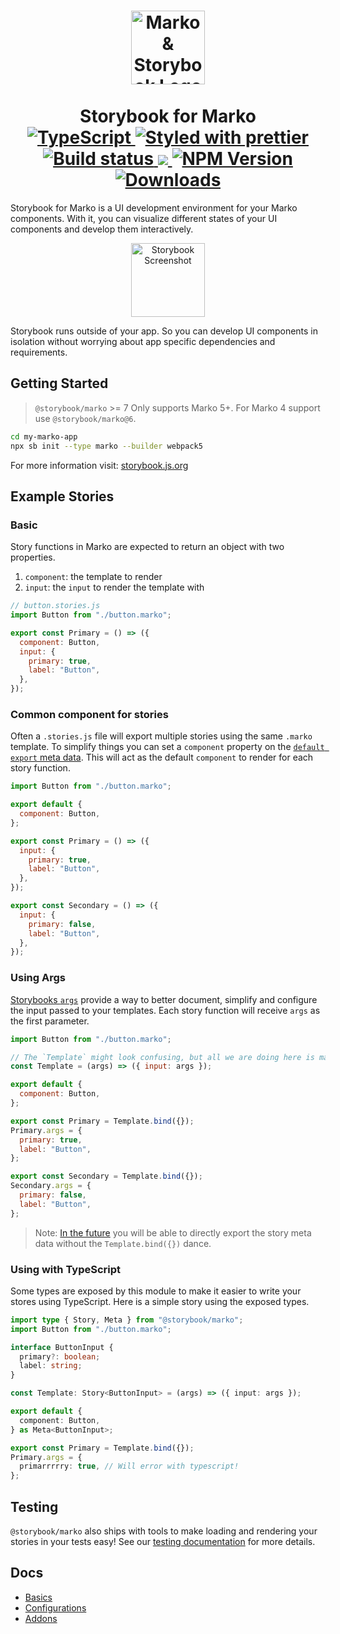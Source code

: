 <h1 align="center">
  <!-- Logo -->
  <img src="https://user-images.githubusercontent.com/4985201/120356895-ad781b00-c2b9-11eb-94dc-2eacc348819b.png" alt="Marko & Storybook Logo" height="118"/>
  <br/>
  <br/>
  Storybook for Marko
	<br/>

  <!-- Language -->
  <a href="http://typescriptlang.org">
    <img src="https://img.shields.io/badge/%3C%2F%3E-typescript-blue.svg" alt="TypeScript"/>
  </a>
  <!-- Format -->
  <a href="https://github.com/prettier/prettier">
    <img src="https://img.shields.io/badge/styled_with-prettier-ff69b4.svg" alt="Styled with prettier"/>
  </a>
  <!-- CI -->
  <a href="https://github.com/storybookjs/marko/actions/workflows/ci.yml">
    <img src="https://github.com/storybookjs/marko/actions/workflows/ci.yml/badge.svg" alt="Build status"/>
  </a>
  <!-- Coverage -->
  <a href="https://codecov.io/gh/storybookjs/marko">
    <img src="https://codecov.io/gh/storybookjs/marko/branch/main/graph/badge.svg?token=SOKUXR8DLB"/>
  </a>
  <!-- NPM Version -->
  <a href="https://npmjs.org/package/@storybook/marko">
    <img src="https://img.shields.io/npm/v/@storybook/marko.svg" alt="NPM Version"/>
  </a>
  <!-- Downloads -->
  <a href="https://npmjs.org/package/@storybook/marko">
    <img src="https://img.shields.io/npm/dm/@storybook/marko.svg" alt="Downloads"/>
  </a>
</h1>

Storybook for Marko is a UI development environment for your Marko components.
With it, you can visualize different states of your UI components and develop them interactively.

<p align="center">
  <img src="https://github.com/storybookjs/storybook/blob/master/media/storybook-intro.gif" alt="Storybook Screenshot" height="118"/>
</p>

Storybook runs outside of your app.
So you can develop UI components in isolation without worrying about app specific dependencies and requirements.

## Getting Started

> `@storybook/marko` >= 7 Only supports Marko 5+.
> For Marko 4 support use `@storybook/marko@6`.

```sh
cd my-marko-app
npx sb init --type marko --builder webpack5
```

For more information visit: [storybook.js.org](https://storybook.js.org)

## Example Stories

### Basic

Story functions in Marko are expected to return an object with two properties.

1. `component`: the template to render
2. `input`: the `input` to render the template with

```js
// button.stories.js
import Button from "./button.marko";

export const Primary = () => ({
  component: Button,
  input: {
    primary: true,
    label: "Button",
  },
});
```

### Common component for stories

Often a `.stories.js` file will export multiple stories using the same `.marko` template.
To simplify things you can set a `component` property on the [`default export` meta data](https://storybook.js.org/docs/react/writing-stories/introduction#default-export).
This will act as the default `component` to render for each story function.

```js
import Button from "./button.marko";

export default {
  component: Button,
};

export const Primary = () => ({
  input: {
    primary: true,
    label: "Button",
  },
});

export const Secondary = () => ({
  input: {
    primary: false,
    label: "Button",
  },
});
```

### Using Args

[Storybooks `args`](https://storybook.js.org/docs/react/writing-stories/args) provide a way to better document, simplify and configure the input passed to your templates.
Each story function will receive `args` as the first parameter.

```js
import Button from "./button.marko";

// The `Template` might look confusing, but all we are doing here is making a story function that provides storybooks args as Marko's input.
const Template = (args) => ({ input: args });

export default {
  component: Button,
};

export const Primary = Template.bind({});
Primary.args = {
  primary: true,
  label: "Button",
};

export const Secondary = Template.bind({});
Secondary.args = {
  primary: false,
  label: "Button",
};
```

> Note: [In the future](https://github.com/storybookjs/storybook/issues/14397) you will be able to directly export the story meta data without the `Template.bind({})` dance.

### Using with TypeScript

Some types are exposed by this module to make it easier to write your stores using TypeScript.
Here is a simple story using the exposed types.

```ts
import type { Story, Meta } from "@storybook/marko";
import Button from "./button.marko";

interface ButtonInput {
  primary?: boolean;
  label: string;
}

const Template: Story<ButtonInput> = (args) => ({ input: args });

export default {
  component: Button,
} as Meta<ButtonInput>;

export const Primary = Template.bind({});
Primary.args = {
  primarrrrry: true, // Will error with typescript!
};
```

## Testing

`@storybook/marko` also ships with tools to make loading and rendering your stories in your tests easy! See our [testing documentation](./testing/README.md) for more details.

## Docs

- [Basics](https://storybook.js.org/docs/marko/get-started/introduction)
- [Configurations](https://storybook.js.org/docs/marko/configure/overview)
- [Addons](https://storybook.js.org/docs/marko/configure/storybook-addons)
